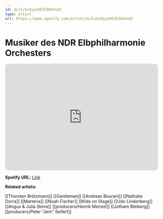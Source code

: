 ```yaml
---
id: 1LJlvGcQjyxU5ZY3Ovhnd2
type: artist
url: https://open.spotify.com/artist/1LJlvGcQjyxU5ZY3Ovhnd2
---
```

# Musiker des NDR Elbphilharmonie Orchesters

<iframe style="border-radius:12px" src="https://open.spotify.com/embed/artist/1LJlvGcQjyxU5ZY3Ovhnd2" width="100%" height="352" frameBorder="0" allowfullscreen="" allow="autoplay; clipboard-write; encrypted-media; fullscreen; picture-in-picture" loading="lazy"></iframe>

**Spotify URL:** [Link](https://open.spotify.com/artist/1LJlvGcQjyxU5ZY3Ovhnd2)

**Related artists:**

[[Thorsten Brötzmann]]
[[Gentleman]]
[[Andreas Bourani]]
[[Nathalie Dorra]]
[[Marteria]]
[[Noah Fischer]]
[[Kids on Stage]]
[[Udo Lindenberg]]
[[Angus & Julia Stone]]
[[producers/Henrik Menzel]]
[[Jotham Bleiberg]]
[[producers/Peter "Jem" Seifert]]
